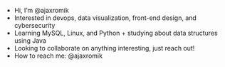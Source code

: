 - Hi, I’m @ajaxromik
- Interested in devops, data visualization, front-end design, and cybersecurity
- Learning MySQL, Linux, and Python + studying about data structures using Java
- Looking to collaborate on anything interesting, just reach out!
- How to reach me: @ajaxromik

<!---
ajaxromik/ajaxromik is a ✨ special ✨ repository because its `README.md` (this file) appears on your GitHub profile.
You can click the Preview link to take a look at your changes.
--->

